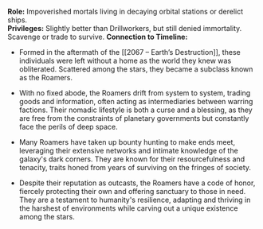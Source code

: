 **Role:** Impoverished mortals living in decaying orbital stations or derelict ships.  
**Privileges:** Slightly better than Drillworkers, but still denied immortality. Scavenge or trade to survive.
**Connection to Timeline:**

- Formed in the aftermath of the [[2067 – Earth’s Destruction]], these individuals were left without a home as the world they knew was obliterated. Scattered among the stars, they became a subclass known as the Roamers.

- With no fixed abode, the Roamers drift from system to system, trading goods and information, often acting as intermediaries between warring factions. Their nomadic lifestyle is both a curse and a blessing, as they are free from the constraints of planetary governments but constantly face the perils of deep space.

- Many Roamers have taken up bounty hunting to make ends meet, leveraging their extensive networks and intimate knowledge of the galaxy's dark corners. They are known for their resourcefulness and tenacity, traits honed from years of surviving on the fringes of society.

- Despite their reputation as outcasts, the Roamers have a code of honor, fiercely protecting their own and offering sanctuary to those in need. They are a testament to humanity's resilience, adapting and thriving in the harshest of environments while carving out a unique existence among the stars.
